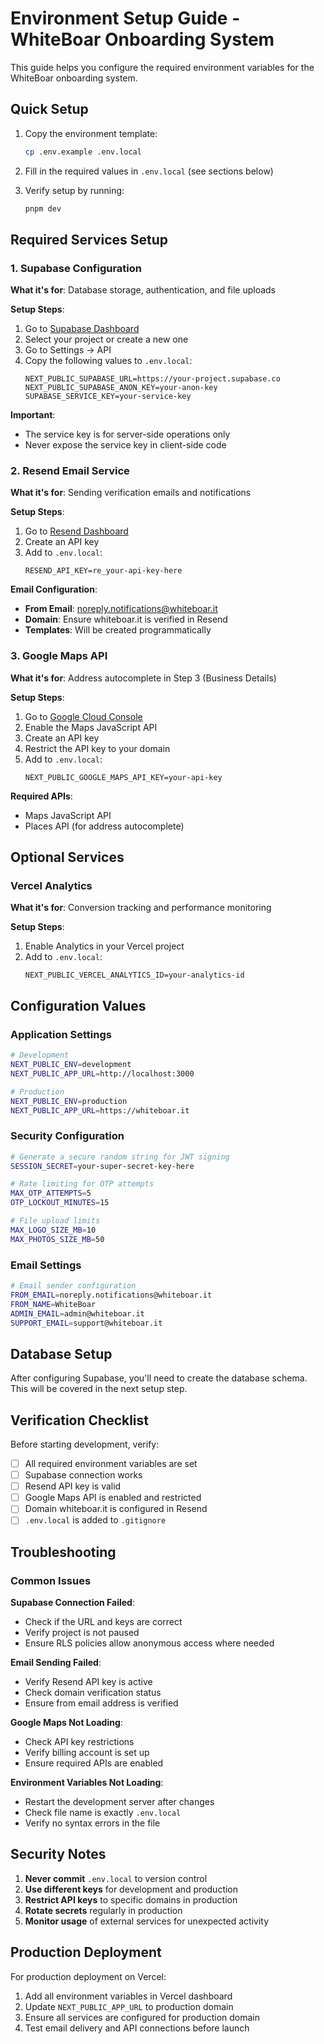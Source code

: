 # Environment Setup Guide - WhiteBoar Onboarding System

This guide helps you configure the required environment variables for the WhiteBoar onboarding system.

## Quick Setup

1. Copy the environment template:
   ```bash
   cp .env.example .env.local
   ```

2. Fill in the required values in `.env.local` (see sections below)

3. Verify setup by running:
   ```bash
   pnpm dev
   ```

## Required Services Setup

### 1. Supabase Configuration

**What it's for**: Database storage, authentication, and file uploads

**Setup Steps**:
1. Go to [Supabase Dashboard](https://supabase.com/dashboard)
2. Select your project or create a new one
3. Go to Settings → API
4. Copy the following values to `.env.local`:
   ```
   NEXT_PUBLIC_SUPABASE_URL=https://your-project.supabase.co
   NEXT_PUBLIC_SUPABASE_ANON_KEY=your-anon-key
   SUPABASE_SERVICE_KEY=your-service-key
   ```

**Important**: 
- The service key is for server-side operations only
- Never expose the service key in client-side code

### 2. Resend Email Service

**What it's for**: Sending verification emails and notifications

**Setup Steps**:
1. Go to [Resend Dashboard](https://resend.com/dashboard)
2. Create an API key
3. Add to `.env.local`:
   ```
   RESEND_API_KEY=re_your-api-key-here
   ```

**Email Configuration**:
- **From Email**: noreply.notifications@whiteboar.it
- **Domain**: Ensure whiteboar.it is verified in Resend
- **Templates**: Will be created programmatically

### 3. Google Maps API

**What it's for**: Address autocomplete in Step 3 (Business Details)

**Setup Steps**:
1. Go to [Google Cloud Console](https://console.cloud.google.com/)
2. Enable the Maps JavaScript API
3. Create an API key
4. Restrict the API key to your domain
5. Add to `.env.local`:
   ```
   NEXT_PUBLIC_GOOGLE_MAPS_API_KEY=your-api-key
   ```

**Required APIs**:
- Maps JavaScript API
- Places API (for address autocomplete)

## Optional Services

### Vercel Analytics

**What it's for**: Conversion tracking and performance monitoring

**Setup Steps**:
1. Enable Analytics in your Vercel project
2. Add to `.env.local`:
   ```
   NEXT_PUBLIC_VERCEL_ANALYTICS_ID=your-analytics-id
   ```

## Configuration Values

### Application Settings

```bash
# Development
NEXT_PUBLIC_ENV=development
NEXT_PUBLIC_APP_URL=http://localhost:3000

# Production
NEXT_PUBLIC_ENV=production
NEXT_PUBLIC_APP_URL=https://whiteboar.it
```

### Security Configuration

```bash
# Generate a secure random string for JWT signing
SESSION_SECRET=your-super-secret-key-here

# Rate limiting for OTP attempts
MAX_OTP_ATTEMPTS=5
OTP_LOCKOUT_MINUTES=15

# File upload limits
MAX_LOGO_SIZE_MB=10
MAX_PHOTOS_SIZE_MB=50
```

### Email Settings

```bash
# Email sender configuration
FROM_EMAIL=noreply.notifications@whiteboar.it
FROM_NAME=WhiteBoar
ADMIN_EMAIL=admin@whiteboar.it
SUPPORT_EMAIL=support@whiteboar.it
```

## Database Setup

After configuring Supabase, you'll need to create the database schema. This will be covered in the next setup step.

## Verification Checklist

Before starting development, verify:

- [ ] All required environment variables are set
- [ ] Supabase connection works
- [ ] Resend API key is valid
- [ ] Google Maps API is enabled and restricted
- [ ] Domain whiteboar.it is configured in Resend
- [ ] `.env.local` is added to `.gitignore`

## Troubleshooting

### Common Issues

**Supabase Connection Failed**:
- Check if the URL and keys are correct
- Verify project is not paused
- Ensure RLS policies allow anonymous access where needed

**Email Sending Failed**:
- Verify Resend API key is active
- Check domain verification status
- Ensure from email address is verified

**Google Maps Not Loading**:
- Check API key restrictions
- Verify billing account is set up
- Ensure required APIs are enabled

**Environment Variables Not Loading**:
- Restart the development server after changes
- Check file name is exactly `.env.local`
- Verify no syntax errors in the file

## Security Notes

1. **Never commit** `.env.local` to version control
2. **Use different keys** for development and production
3. **Restrict API keys** to specific domains in production
4. **Rotate secrets** regularly in production
5. **Monitor usage** of external services for unexpected activity

## Production Deployment

For production deployment on Vercel:

1. Add all environment variables in Vercel dashboard
2. Update `NEXT_PUBLIC_APP_URL` to production domain
3. Ensure all services are configured for production domain
4. Test email delivery and API connections before launch